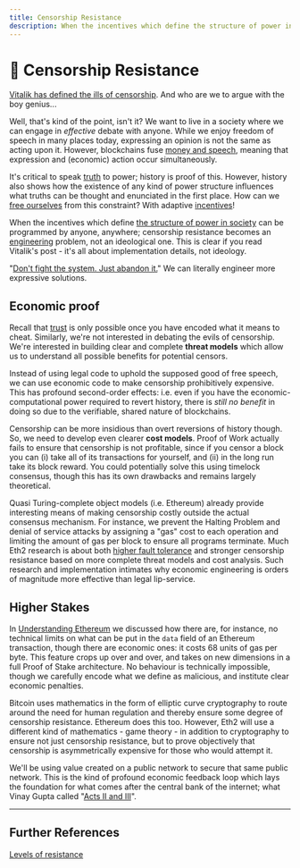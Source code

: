 ```yaml
---
title: Censorship Resistance
description: When the incentives which define the structure of power in society can be programmed by anyone, anywhere; censorship resistance becomes an engineering problem, not an ideological one. Can we engineer truth in the face of power?
---
```


# 👮 Censorship Resistance

[Vitalik has defined the ills of censorship](https://blog.ethereum.org/2015/06/06/the-problem-of-censorship/). And who are we to argue with the boy genius...

Well, that's kind of the point, isn't it? We want to live in a society where we can engage in *effective* debate with anyone. While we enjoy freedom of speech in many places today, expressing an opinion is not the same as acting upon it. However, blockchains fuse [money and speech](../../module-2/money-speech/), meaning that expression and (economic) action occur simultaneously.

It's critical to speak [truth](../../module-5/reveal-the-universe/#the-value-of-truth) to power; history is proof of this. However, history also shows how the existence of any kind of power structure influences what truths can be thought and enunciated in the first place. How can we [free ourselves](../../module-3/freedom/) from this constraint? With adaptive [incentives](../../module-5/incentives/)!

When the incentives which define [the structure of power in society](../../module-5/the-peoples-narrative/#the-nudge) can be programmed by anyone, anywhere; censorship resistance becomes an [engineering](../../module-2/engineering/) problem, not an ideological one. This is clear if you read Vitalik's post - it's all about implementation details, not ideology. 

"[Don't fight the system. Just abandon it.](../../module-4/governance/#anarchy)" We can literally engineer more expressive solutions.

## Economic proof

Recall that [trust](../../module-0/trust/) is only possible once you have encoded what it means to cheat. Similarly, we're not interested in debating the evils of censorship. We're interested in building clear and complete **threat models** which allow us to understand all possible benefits for potential censors.

Instead of using legal code to uphold the supposed good of free speech, we can use economic code to make censorship prohibitively expensive. This has profound second-order effects: i.e. even if you have the economic-computational power required to revert history, there is *still no benefit* in doing so due to the verifiable, shared nature of blockchains.

Censorship can be more insidious than overt reversions of history though. So, we need to develop even clearer **cost models**. Proof of Work actually fails to ensure that censorship is not profitable, since if you censor a block you can (i) take all of its transactions for yourself, and (ii) in the long run take its block reward. You could potentially solve this using timelock consensus, though this has its own drawbacks and remains largely theoretical.

Quasi Turing-complete object models (i.e. Ethereum) already provide interesting means of making censorship costly outside the actual consensus mechanism. For instance, we prevent the Halting Problem and denial of service attacks by assigning a "gas" cost to each operation and limiting the amount of gas per block to ensure all programs terminate. Much Eth2 research is about both [higher fault tolerance](https://vitalik.ca/general/2018/08/07/99_fault_tolerant.html) and stronger censorship resistance based on more complete threat models and cost analysis. Such research and implementation intimates why economic engineering is orders of magnitude more effective than legal lip-service.

## Higher Stakes

In [Understanding Ethereum](../../module-1/understanding-ethereum/#virtual-economy) we discussed how there are, for instance, no technical limits on what can be put in the `data` field of an Ethereum transaction, though there are economic ones: it costs 68 units of gas per byte. This feature crops up over and over, and takes on new dimensions in a full Proof of Stake architecture. No behaviour is technically impossible, though we carefully encode what we define as malicious, and institute clear economic penalties. 

Bitcoin uses mathematics in the form of elliptic curve cryptography to route around the need for human regulation and thereby ensure some degree of censorship resistance. Ethereum does this too. However, Eth2 will use a different kind of mathematics - game theory - in addition to cryptography to ensure not just censorship resistance, but to prove objectively that censorship is asymmetrically expensive for those who would attempt it.

We'll be using value created on a public network to secure that same public network. This is the kind of profound economic feedback loop which lays the foundation for what comes after the central bank of the internet; what Vinay Gupta called "[Acts II and III](../../module-1/promise-blockchains/#the-2010s-satoshis-vision)".

---

## Further References

[Levels of resistance](https://twitter.com/vitalikbuterin/status/1256227159707877378)